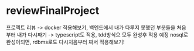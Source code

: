 # reviewFinalProject

프로젝트 리뷰 -> docker 적용해보기, 백엔드에서 내가 다루지 못했던 부분들을 처음부터 내가 다시짜기 -> typescript도 적용, tdd방식으 모두 완성후 적용 예정
nosql로 완성이되면, rdbms로도 다시처음부터 짜서 적용해보기!
